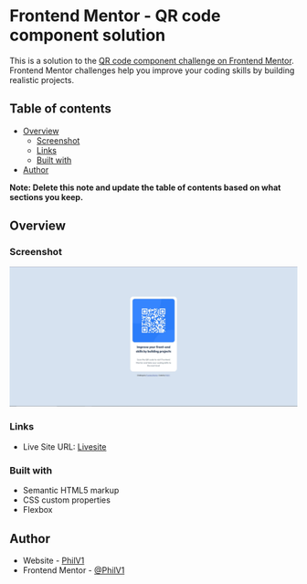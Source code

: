 # Frontend Mentor - QR code component solution

This is a solution to the [QR code component challenge on Frontend Mentor](https://www.frontendmentor.io/challenges/qr-code-component-iux_sIO_H). Frontend Mentor challenges help you improve your coding skills by building realistic projects.

## Table of contents

- [Overview](#overview)
  - [Screenshot](#screenshot)
  - [Links](#links)
  - [Built with](#built-with)
- [Author](#author)

**Note: Delete this note and update the table of contents based on what sections you keep.**

## Overview

### Screenshot

![.images/Screenshot.JPG](./images/Screenshot.JPG)

### Links

- Live Site URL: [Livesite](https://qr-code-component-main-one-henna.vercel.app/)

### Built with

- Semantic HTML5 markup
- CSS custom properties
- Flexbox

## Author

- Website - <a href="https://werpub.com" target="_blank">PhilV1</a>
- Frontend Mentor - <a href="https://www.frontendmentor.io/profile/PhilV1" target="_blank">@PhilV1</a>
